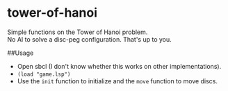 tower-of-hanoi
==============

Simple functions on the Tower of Hanoi problem.  
No AI to solve a disc-peg configuration. That's up to you.

##Usage

* Open sbcl (I don't know whether this works on other implementations).
* `(load "game.lsp")`
* Use the `init` function to initialize and the `move` function to move discs.
